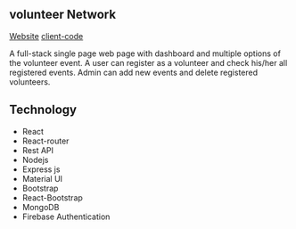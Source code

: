 ## volunteer Network

[Website](https://volunteer-network-123.web.app) [client-code](https://github.com/nahidkishore/volunteer-network.git)

A full-stack single page web page with dashboard and multiple options of the volunteer event. A user can register as a volunteer and check his/her all registered events. Admin can add new events and delete registered volunteers.

## Technology

* React
* React-router
* Rest API
* Nodejs
* Express js
* Material UI
* Bootstrap
* React-Bootstrap 
* MongoDB
* Firebase Authentication	
